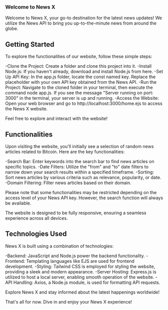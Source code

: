 
### Welcome to News X

Welcome to News X, your go-to destination for the latest news updates! We utilize the News API to bring you up-to-the-minute news from around the globe.

## Getting Started
To explore the functionalities of our website, follow these simple steps:

-Clone the Project: Create a folder and clone this project into it.
-Install Node.js: If you haven't already, download and install Node.js from here.
-Set Up API Key: In the app.js folder, locate the const named key. Replace the placeholder with your own API key obtained from the News API.
-Run the Project: Navigate to the cloned folder in your terminal, then execute the command node app.js. If you see the message "Server running on port: 3000" in the terminal, your server is up and running.
-Access the Website: Open your web browser and go to http://localhost:3000/home.ejs to access the News X website.

Feel free to explore and interact with the website!

## Functionalities
Upon visiting the website, you'll initially see a selection of random news articles related to Bitcoin. Here are the key functionalities:

-Search Bar: Enter keywords into the search bar to find news articles on specific topics.
-Date Filters: Utilize the "from" and "to" date filters to narrow down your search results within a specified timeframe.
-Sorting: Sort news articles by various criteria such as relevance, popularity, or date.
-Domain Filtering: Filter news articles based on their domain.

Please note that some functionalities may be restricted depending on the access level of your News API key. However, the search function will always be available.

The website is designed to be fully responsive, ensuring a seamless experience across all devices.

## Technologies Used
News X is built using a combination of technologies:

-Backend: JavaScript and Node.js power the backend functionality.
-Frontend: Templating languages like EJS are used for frontend development.
-Styling: Tailwind CSS is employed for styling the website, providing a sleek and modern appearance.
-Server Hosting: Express.js is utilized to host a local server, enabling smooth operation of the website.
-API Handling: Axios, a Node.js module, is used for formatting API requests.

Explore News X and stay informed about the latest happenings worldwide!

That's all for now. Dive in and enjoy your News X experience!
